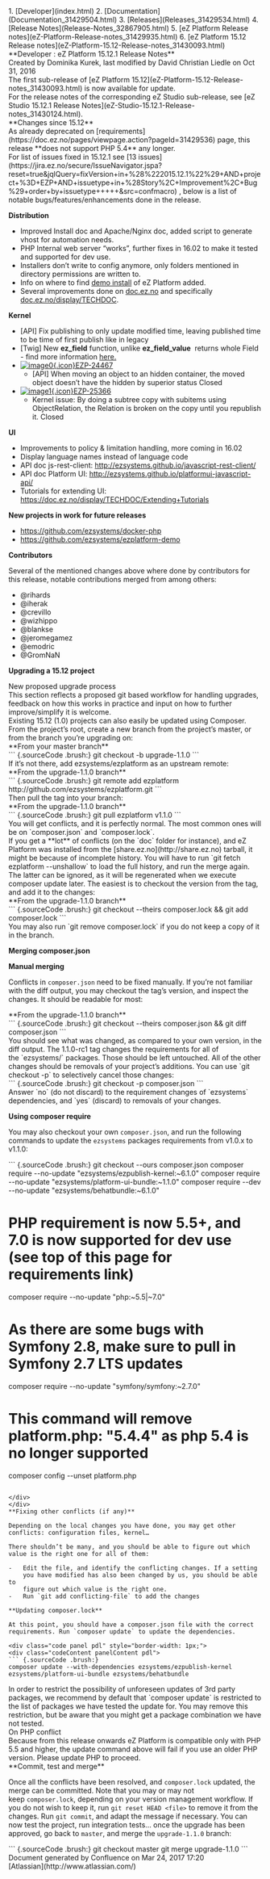 <div id="page">
<div id="main" class="aui-page-panel">
<div id="main-header">
<div id="breadcrumb-section">
1.  [Developer](index.html)
2.  [Documentation](Documentation_31429504.html)
3.  [Releases](Releases_31429534.html)
4.  [Release Notes](Release-Notes_32867905.html)
5.  [eZ Platform Release notes](eZ-Platform-Release-notes_31429935.html)
6.  [eZ Platform 15.12 Release
    notes](eZ-Platform-15.12-Release-notes_31430093.html)

</div>
**Developer : eZ Platform 15.12.1 Release Notes**

</div>
<div id="content" class="view">
<div class="page-metadata">
Created by Dominika Kurek, last modified by David Christian Liedle on
Oct 31, 2016

</div>
<div id="main-content" class="wiki-content group">
The first sub-release of [eZ Platform
15.12](eZ-Platform-15.12-Release-notes_31430093.html) is now available
for update.

<div
class="confluence-information-macro confluence-information-macro-note">
<div class="confluence-information-macro-body">
For the release notes of the corresponding eZ Studio sub-release, see
[eZ Studio 15.12.1 Release
Notes](eZ-Studio-15.12.1-Release-notes_31430124.html).

</div>
</div>
**Changes since 15.12**

<div
class="confluence-information-macro confluence-information-macro-warning">
<div class="confluence-information-macro-body">
As already deprecated on
[requirements](https://doc.ez.no/pages/viewpage.action?pageId=31429536)
page, this release **does not support PHP 5.4** any longer.

</div>
</div>
For list of issues fixed in 15.12.1 see [13
issues](https://jira.ez.no/secure/IssueNavigator.jspa?reset=true&jqlQuery=fixVersion+in+%28%222015.12.1%22%29+AND+project+%3D+EZP+AND+issuetype+in+%28Story%2C+Improvement%2C+Bug%29+order+by+issuetype+++++&src=confmacro)
, below is a list of notable bugs/features/enhancements done in the
release. 

**Distribution**

-   Improved Install doc and Apache/Nginx doc, added script to generate
    vhost for automation needs.
-   PHP Internal web server “works”, further fixes in 16.02 to make it
    tested and supported for dev use.
-   Installers don’t write to config anymore, only folders mentioned in
    directory permissions are written to.
-   Info on where to find [demo
    install](https://github.com/ezsystems/ezplatform-demo) of eZ
    Platform added.
-   Several improvements done on [doc.ez.no](http://doc.ez.no) and
    specifically
    [doc.ez.no/display/TECHDOC](http://doc.ez.no/display/TECHDOC).

**Kernel**

-   \[API\] Fix publishing to only update modified time, leaving
    published time to be time of first publish like in legacy
-   \[Twig\] New **ez\_field** function, unlike **ez\_field\_value**
     returns whole Field - find more information
    [here.](Content-Rendering_31429679.html)
-   [![image0](https://jira.ez.no/images/icons/issuetypes/bug.png){.icon}EZP-24467](https://jira.ez.no/browse/EZP-24467?src=confmacro)
    - \[API\] When moving an object to an hidden container, the moved
    object doesn’t have the hidden by superior status Closed
-   [![image1](https://jira.ez.no/images/icons/issuetypes/bug.png){.icon}EZP-25366](https://jira.ez.no/browse/EZP-25366?src=confmacro)
    - Kernel issue: By doing a subtree copy with subitems using
    ObjectRelation, the Relation is broken on the copy until you
    republish it. Closed

**UI**

-   Improvements to policy & limitation handling, more coming in 16.02
-   Display language names instead of language code
-   API doc js-rest-client:
    <http://ezsystems.github.io/javascript-rest-client/>
-   API doc Platform UI:
    <http://ezsystems.github.io/platformui-javascript-api/>
-   Tutorials for extending UI:
    <https://doc.ez.no/display/TECHDOC/Extending+Tutorials>

**New projects in work for future releases**

-   <https://github.com/ezsystems/docker-php>
-   <https://github.com/ezsystems/ezplatform-demo>

**Contributors**

Several of the mentioned changes above where done by contributors for
this release, notable contributions merged from among others:

-   @rihards
-   @iherak
-   @crevillo
-   @wizhippo
-   @blankse
-   @jeromegamez
-   @emodric
-   @GromNaN

**Upgrading a 15.12 project**

<div
class="confluence-information-macro confluence-information-macro-information">
New proposed upgrade process

<div class="confluence-information-macro-body">
This section reflects a proposed git based workflow for handling
upgrades, feedback on how this works in practice and input on how to
further improve/simplify it is welcome.

</div>
</div>
Existing 15.12 (1.0) projects can also easily be updated using Composer.
From the project’s root, create a new branch from the project’s master,
or from the branch you’re upgrading on:

<div class="code panel pdl" style="border-width: 1px;">
<div class="codeHeader panelHeader pdl"
style="border-bottom-width: 1px;">
**From your master branch**

</div>
<div class="codeContent panelContent pdl">
``` {.sourceCode .brush:}
git checkout -b upgrade-1.1.0
```

</div>
</div>
If it’s not there, add ezsystems/ezplatform as an upstream remote:

<div class="code panel pdl" style="border-width: 1px;">
<div class="codeHeader panelHeader pdl"
style="border-bottom-width: 1px;">
**From the upgrade-1.1.0 branch**

</div>
<div class="codeContent panelContent pdl">
``` {.sourceCode .brush:}
git remote add ezplatform http://github.com/ezsystems/ezplatform.git
```

</div>
</div>
Then pull the tag into your branch:

<div class="code panel pdl" style="border-width: 1px;">
<div class="codeHeader panelHeader pdl"
style="border-bottom-width: 1px;">
**From the upgrade-1.1.0 branch**

</div>
<div class="codeContent panelContent pdl">
``` {.sourceCode .brush:}
git pull ezplatform v1.1.0
```

</div>
</div>
You will get conflicts, and it is perfectly normal. The most common ones
will be on `composer.json` and `composer.lock`.

<div
class="confluence-information-macro confluence-information-macro-note">
<div class="confluence-information-macro-body">
If you get a **lot** of conflicts (on the `doc` folder for instance),
and eZ Platform was installed from the [share.ez.no](http://share.ez.no)
tarball, it might be because of incomplete history. You will have to
run `git fetch ezplatform --unshallow` to load the full history, and run
the merge again.

</div>
</div>
The latter can be ignored, as it will be regenerated when we execute
composer update later. The easiest is to checkout the version from the
tag, and add it to the changes:

<div class="code panel pdl" style="border-width: 1px;">
<div class="codeHeader panelHeader pdl"
style="border-bottom-width: 1px;">
**From the upgrade-1.1.0 branch**

</div>
<div class="codeContent panelContent pdl">
``` {.sourceCode .brush:}
git checkout --theirs composer.lock && git add composer.lock
```

</div>
</div>
You may also run `git remove composer.lock` if you do not keep a copy of
it in the branch.

**Merging composer.json**

**Manual merging**

Conflicts in `composer.json` need to be fixed manually. If you’re not
familiar with the diff output, you may checkout the tag’s version, and
inspect the changes. It should be readable for most:

<div class="code panel pdl" style="border-width: 1px;">
<div class="codeHeader panelHeader pdl"
style="border-bottom-width: 1px;">
**From the upgrade-1.1.0 branch**

</div>
<div class="codeContent panelContent pdl">
``` {.sourceCode .brush:}
git checkout --theirs composer.json && git diff composer.json
```

</div>
</div>
You should see what was changed, as compared to your own version, in the
diff output. The 1.1.0-rc1 tag changes the requirements for all of
the `ezsystems/` packages. Those should be left untouched. All of the
other changes should be removals of your project’s additions. You can
use `git checkout -p` to selectively cancel those changes:

<div class="code panel pdl" style="border-width: 1px;">
<div class="codeContent panelContent pdl">
``` {.sourceCode .brush:}
git checkout -p composer.json
```

</div>
</div>
Answer `no` (do not discard) to the requirement changes of `ezsystems`
dependencies, and `yes` (discard) to removals of your changes.

**Using composer require**

You may also checkout your own `composer.json`, and run the following
commands to update the `ezsystems` packages requirements from v1.0.x to
v1.1.0:

<div class="code panel pdl" style="border-width: 1px;">
<div class="codeContent panelContent pdl">
``` {.sourceCode .brush:}
git checkout --ours composer.json
composer require --no-update "ezsystems/ezpublish-kernel:~6.1.0"
composer require --no-update "ezsystems/platform-ui-bundle:~1.1.0"
composer require --dev --no-update "ezsystems/behatbundle:~6.1.0"

# PHP requirement is now 5.5+, and 7.0 is now supported for dev use (see top of this page for requirements link)
composer require --no-update "php:~5.5|~7.0"

# As there are some bugs with Symfony 2.8, make sure to pull in Symfony 2.7 LTS updates
composer require --no-update "symfony/symfony:~2.7.0" 
 
# This command will remove platform.php: "5.4.4" as php 5.4 is no longer supported
composer config --unset platform.php
```

</div>
</div>
**Fixing other conflicts (if any)**

Depending on the local changes you have done, you may get other
conflicts: configuration files, kernel… 

There shouldn’t be many, and you should be able to figure out which
value is the right one for all of them:

-   Edit the file, and identify the conflicting changes. If a setting
    you have modified has also been changed by us, you should be able to
    figure out which value is the right one.
-   Run `git add conflicting-file` to add the changes

**Updating composer.lock**

At this point, you should have a composer.json file with the correct
requirements. Run `composer update` to update the dependencies. 

<div class="code panel pdl" style="border-width: 1px;">
<div class="codeContent panelContent pdl">
``` {.sourceCode .brush:}
composer update --with-dependencies ezsystems/ezpublish-kernel ezsystems/platform-ui-bundle ezsystems/behatbundle
```

</div>
</div>
<div
class="confluence-information-macro confluence-information-macro-information">
<div class="confluence-information-macro-body">
In order to restrict the possibility of unforeseen updates of 3rd party
packages, we recommend by default that `composer update` is restricted
to the list of packages we have tested the update for. You may remove
this restriction, but be aware that you might get a package combination
we have not tested.

</div>
</div>
<div
class="confluence-information-macro confluence-information-macro-information">
On PHP conflict

<div class="confluence-information-macro-body">
Because from this release onwards eZ Platform is compatible only with
PHP 5.5 and higher, the update command above will fail if you use an
older PHP version. Please update PHP to proceed.

</div>
</div>
**Commit, test and merge**

Once all the conflicts have been resolved, and `composer.lock` updated,
the merge can be committed. Note that you may or may not
keep `composer.lock`, depending on your version management workflow. If
you do not wish to keep it, run `git reset HEAD <file>` to remove it
from the changes. Run `git commit`, and adapt the message if necessary.
You can now test the project, run integration tests… once the upgrade
has been approved, go back to `master`, and merge the `upgrade-1.1.0`
branch:

<div class="code panel pdl" style="border-width: 1px;">
<div class="codeContent panelContent pdl">
``` {.sourceCode .brush:}
git checkout master
git merge upgrade-1.1.0
```

</div>
</div>
</div>
</div>
</div>
<div id="footer" role="contentinfo">
<div class="section footer-body">
Document generated by Confluence on Mar 24, 2017 17:20

<div id="footer-logo">
[Atlassian](http://www.atlassian.com/)

</div>
</div>
</div>
</div>

